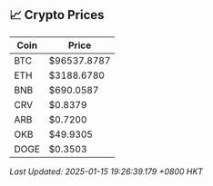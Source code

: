 ## 📈 Crypto Prices

| Coin | Price |
| ---- | ----- |
| BTC | $96537.8787 |
| ETH | $3188.6780 |
| BNB | $690.0587 |
| CRV | $0.8379 |
| ARB | $0.7200 |
| OKB | $49.9305 |
| DOGE | $0.3503 |

_Last Updated: 2025-01-15 19:26:39.179 +0800 HKT_